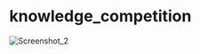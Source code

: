 # knowledge_competition
![Screenshot_2](https://user-images.githubusercontent.com/39379330/86841821-17d60a80-c0ad-11ea-96b7-b082a1bf0f9f.jpg)
